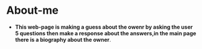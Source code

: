 # About-me
- **This web-page  is making a guess about the owenr by asking the user 5 questions then make a response about the answers,in the main page there is a biography about the owner**.



